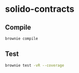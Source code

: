 # solido-contracts

## Compile

```bash
brownie compile 
```

## Test

```bash
brownie test -vR --coverage
```
